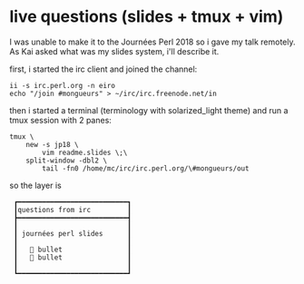 # live questions (slides + tmux + vim)

I was unable to make it to the Journées Perl 2018 so i gave my talk remotely.
As Kai asked what was my slides system, i'll describe it.

first, i started the irc client and joined the channel:

    ii -s irc.perl.org -n eiro
    echo "/join #mongueurs" > ~/irc/irc.freenode.net/in

then i started a terminal (terminology with solarized_light theme)
and run a tmux session with 2 panes:

    tmux \
        new -s jp18 \
            vim readme.slides \;\
        split-window -dbl2 \
            tail -fn0 /home/mc/irc/irc.perl.org/\#mongueurs/out

so the layer is

     ┏━━━━━━━━━━━━━━━━━━━━━━━━━━━┓
     ┃questions from irc         ┃
     ┣━━━━━━━━━━━━━━━━━━━━━━━━━━━┫
     ┃                           ┃
     ┃ journées perl slides      ┃
     ┃                           ┃
     ┃    bullet                ┃
     ┃    bullet                ┃
     ┃                           ┃
     ┗━━━━━━━━━━━━━━━━━━━━━━━━━━━┛

